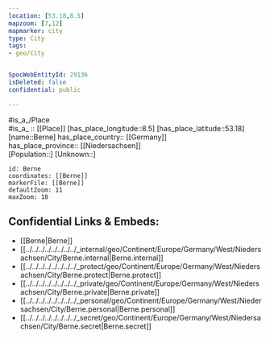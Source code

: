```yaml
---
location: [53.18,8.5] 
mapzoom: [7,12] 
mapmarker: city 
type: City
tags:
- geo/City


SpocWebEntityId: 29136
isDeleted: false
confidential: public

---
```

#is_a_/Place  
#is_a_ :: [[Place]] 
[has_place_longitude::8.5] 
[has_place_latitude::53.18] 
[name::Berne] 
has_place_country:: [[Germany]]  
has_place_province:: [[Niedersachsen]]  
[Population::] 
[Unknown::] 


```leaflet
id: Berne
coordinates: [[Berne]] 
markerFile: [[Berne]] 
defaultZoom: 11 
maxZoom: 18
```


## Confidential Links & Embeds: 
- [[Berne|Berne]]  
- [[../../../../../../../../_internal/geo/Continent/Europe/Germany/West/Niedersachsen/City/Berne.internal|Berne.internal]] 
- [[../../../../../../../../_protect/geo/Continent/Europe/Germany/West/Niedersachsen/City/Berne.protect|Berne.protect]] 
- [[../../../../../../../../_private/geo/Continent/Europe/Germany/West/Niedersachsen/City/Berne.private|Berne.private]] 
- [[../../../../../../../../_personal/geo/Continent/Europe/Germany/West/Niedersachsen/City/Berne.personal|Berne.personal]] 
- [[../../../../../../../../_secret/geo/Continent/Europe/Germany/West/Niedersachsen/City/Berne.secret|Berne.secret]] 
